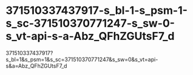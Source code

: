 # 371510337437917-s_bl-1-s_psm-1-s_sc-371510370771247-s_sw-0-s_vt-api-s-a-Abz_QFhZGUtsF7_d
371510337437917?s_bl=1&amp;s_psm=1&amp;s_sc=371510370771247&amp;s_sw=0&amp;s_vt=api-s&amp;a=Abz_QFhZGUtsF7_d
